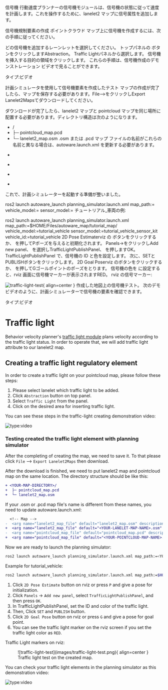 信号機
行動速度プランナーの信号機モジュールは、信号機の状態に従って速度を計画します。これを操作するために、lanelet2 マップに信号属性を追加します。

信号機規制要素の作成
ポイントクラウド マップ上に信号機を作成するには、次の手順に従ってください。

どの信号機を追加するレーンレットを選択してください。
トップパネルの ボタンをクリックしますAbstraction。
Traffic Lightパネルから選択します。
信号機を挿入する目的の領域をクリックします。
これらの手順は、信号機作成のデモンストレーション ビデオで見ることができます。

タイプ:ビデオ

計画シミュレータを使用して信号機要素を作成したテスト
マップの作成が完了したら、マップを保存する必要があります。File-->をクリックしExport Lanelet2Mapsてダウンロードしてください。

ダウンロードが完了したら、lanelet2 マップと pointcloud マップを同じ場所に配置する必要があります。ディレクトリ構造は次のようになります。

+ <YOUR-MAP-DIRECTORY>/
+  ├─ pointcloud_map.pcd
+  └─ lanelet2_map.osm
.osm または .pcd マップ ファイルの名前がこれらの名前と異なる場合は、autoware.launch.xml を更新する必要があります。

  <!-- Map -->
-  <arg name="lanelet2_map_file" default="lanelet2_map.osm" description="lanelet2 map file name"/>
+  <arg name="lanelet2_map_file" default="<YOUR-LANELET-MAP-NAME>.osm" description="lanelet2 map file name"/>
-  <arg name="pointcloud_map_file" default="pointcloud_map.pcd" description="pointcloud map file name"/>
+  <arg name="pointcloud_map_file" default="<YOUR-POINTCLOUD-MAP-NAME>.pcd" description="pointcloud map file name"/>
これで、計画シミュレーターを起動する準備が整いました。

ros2 launch autoware_launch planning_simulator.launch.xml map_path:=<YOUR-MAP-FOLDER-DIR> vehicle_model:=<YOUR-VEHICLE-MODEL> sensor_model:=<YOUR-SENSOR-KIT>
チュートリアル_車両の例:

ros2 launch autoware_launch planning_simulator.launch.xml map_path:=$HOME/Files/autoware_map/tutorial_map/ vehicle_model:=tutorial_vehicle sensor_model:=tutorial_vehicle_sensor_kit vehicle_id:=tutorial_vehicle
2D Pose Estimaterviz の ボタンをクリックするか、 を押してPポーズを与えると初期化されます。
Panels->をクリックしAdd new panel、 を選択しTrafficLightPublishPanel、 を押しますOK。
TrafficLightPublishPanel で、信号機の ID と色を設定します。
次に、SETとPUBLISHボタンをクリックします。
2D Goal Poserviz のボタンをクリックするか、 を押してGゴールポイントのポーズをとります。
信号機の色を に設定すると、rviz 画面に信号機マーカーが表示されますRED。
rviz の信号マーカー:

![traffic-light-test](images/traffic-light-test.png){ align=center } 作成した地図上の信号機テスト。
次のデモビデオのように、計画シミュレーターで信号機の要素を確認できます。

タイプ:ビデオ
# Traffic light

Behavior velocity planner's [traffic light module](https://autowarefoundation.github.io/autoware.universe/main/planning/behavior_velocity_traffic_light_module/) plans velocity
according to the traffic light status.
In order to operate that, we will add traffic light attribute to our lanelet2 map.

## Creating a traffic light regulatory element

In order to create a traffic light on your pointcloud map, please follow these steps:

1. Please select lanelet which traffic light to be added.
2. Click `Abstraction` button on top panel.
3. Select `Traffic Light` from the panel.
4. Click on the desired area for inserting traffic light.

You can see these steps in the traffic-light creating demonstration video:

![type:video](https://youtube.com/embed/P3xcayPkTOg)

### Testing created the traffic light element with planning simulator

After the completing of creating the map, we need to save it.
To that please click `File` --> `Export Lanelet2Maps` then download.

After the download is finished,
we need to put lanelet2 map and pointcloud map on the same location.
The directory structure should be like this:

```diff
+ <YOUR-MAP-DIRECTORY>/
+  ├─ pointcloud_map.pcd
+  └─ lanelet2_map.osm
```

If your .osm or .pcd map file's name is different from these names,
you need to update autoware.launch.xml:

```diff
  <!-- Map -->
-  <arg name="lanelet2_map_file" default="lanelet2_map.osm" description="lanelet2 map file name"/>
+  <arg name="lanelet2_map_file" default="<YOUR-LANELET-MAP-NAME>.osm" description="lanelet2 map file name"/>
-  <arg name="pointcloud_map_file" default="pointcloud_map.pcd" description="pointcloud map file name"/>
+  <arg name="pointcloud_map_file" default="<YOUR-POINTCLOUD-MAP-NAME>.pcd" description="pointcloud map file name"/>
```

Now we are ready to launch the planning simulator:

```bash
ros2 launch autoware_launch planning_simulator.launch.xml map_path:=<YOUR-MAP-FOLDER-DIR> vehicle_model:=<YOUR-VEHICLE-MODEL> sensor_model:=<YOUR-SENSOR-KIT>
```

Example for tutorial_vehicle:

```bash
ros2 launch autoware_launch planning_simulator.launch.xml map_path:=$HOME/Files/autoware_map/tutorial_map/ vehicle_model:=tutorial_vehicle sensor_model:=tutorial_vehicle_sensor_kit vehicle_id:=tutorial_vehicle
```

1. Click `2D Pose Estimate` button on rviz or press `P` and give a pose for initialization.
2. Click `Panels` -> `Add new panel`, select `TrafficLightPublishPanel`, and then press `OK`.
3. In TrafficLightPublishPanel, set the ID and color of the traffic light.
4. Then, Click `SET` and `PUBLISH` button.
5. Click `2D Goal Pose` button on rviz or press `G` and give a pose for goal point.
6. You can see the traffic light marker on the rviz screen if you set the traffic light color as `RED`.

Traffic Light markers on rviz:

<figure markdown>
  ![traffic-light-test](images/traffic-light-test.png){ align=center }
  <figcaption>
    Traffic light test on the created map.
  </figcaption>
</figure>

You can check your traffic light elements in the planning simulator as this demonstration video:

![type:video](https://youtube.com/embed/AaFT24uqbJk)
